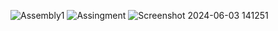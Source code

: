 ![Assembly1](https://github.com/StrontiumGroup/Injection-locked-laser-system/assets/123593581/1cb958eb-d1d5-4a71-97b9-1e7e842d25cf)
![Assingment](https://github.com/StrontiumGroup/Injection-locked-laser-system/assets/123593581/8ab8b6d3-cfd4-4573-9c4a-cab6f2494542)
![Screenshot 2024-06-03 141251](https://github.com/StrontiumGroup/Injection-locked-laser-system/assets/123593581/21716375-d518-41cc-96cd-49c71b5ec0ce)
